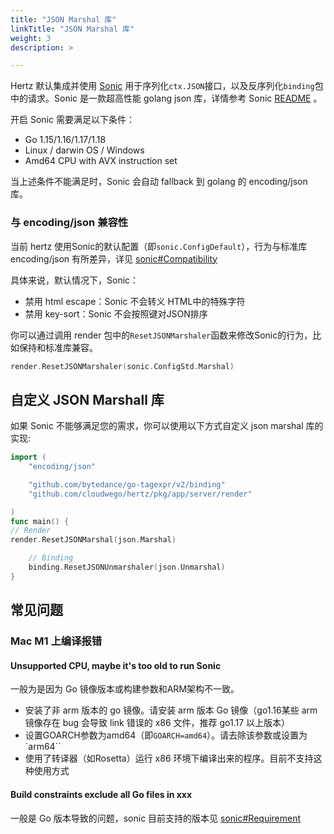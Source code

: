 ```yaml
---
title: "JSON Marshal 库"
linkTitle: "JSON Marshal 库"
weight: 3
description: >

---
```



Hertz 默认集成并使用 [Sonic](https://github.com/bytedance/sonic) 用于序列化`ctx.JSON`接口，以及反序列化`binding`包中的请求。Sonic 是一款超高性能 golang json 库，详情参考 Sonic [README](https://github.com/bytedance/sonic) 。

开启 Sonic 需要满足以下条件：
- Go 1.15/1.16/1.17/1.18
- Linux / darwin OS / Windows
- Amd64 CPU with AVX instruction set

当上述条件不能满足时，Sonic 会自动 fallback 到 golang 的 encoding/json 库。

### 与 encoding/json 兼容性

当前 hertz 使用Sonic的默认配置（即`sonic.ConfigDefault`），行为与标准库 encoding/json 有所差异，详见 [sonic#Compatibility](https://github.com/bytedance/sonic#compatibility)

具体来说，默认情况下，Sonic：
- 禁用 html escape：Sonic 不会转义 HTML中的特殊字符
- 禁用 key-sort：Sonic 不会按照键对JSON排序


你可以通过调用 render 包中的`ResetJSONMarshaler`函数来修改Sonic的行为，比如保持和标准库兼容。

```go
render.ResetJSONMarshaler(sonic.ConfigStd.Marshal)
```

## 自定义 JSON Marshall 库
如果 Sonic 不能够满足您的需求，你可以使用以下方式自定义 json marshal 库的实现:

```go
import (
    "encoding/json"

    "github.com/bytedance/go-tagexpr/v2/binding"
    "github.com/cloudwego/hertz/pkg/app/server/render"

)
func main() {
// Render
render.ResetJSONMarshal(json.Marshal)

    // Binding
    binding.ResetJSONUnmarshaler(json.Unmarshal)
}
```

## 常见问题

### Mac M1 上编译报错

#### Unsupported CPU, maybe it's too old to run Sonic

一般为是因为 Go 镜像版本或构建参数和ARM架构不一致。

- 安装了非 arm 版本的 go 镜像。请安装 arm 版本 Go 镜像（go1.16某些 arm 镜像存在 bug 会导致 link 错误的 x86 文件，推荐 go1.17 以上版本）
- 设置GOARCH参数为amd64（即`GOARCH=amd64`）。请去除该参数或设置为 `arm64``
- 使用了转译器（如Rosetta）运行 x86 环境下编译出来的程序。目前不支持这种使用方式

#### Build constraints exclude all Go files in xxx

一般是 Go 版本导致的问题，sonic 目前支持的版本见 [sonic#Requirement](https://github.com/bytedance/sonic#requirement)
